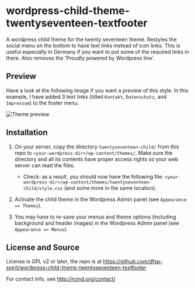 # wordpress-child-theme-twentyseventeen-textfooter
A wordpress child theme for the twenty seventeen theme. Restyles the social menu on the bottom to have text links instead of icon links. This is useful especially in Germany if you want to put some of the required links in there. Also removes the 'Proudly powered by Wordpress line'.


## Preview

Have a look at the following image if you want a preview of this style. In this example, I have added 3 text links (titled `Kontakt`, `Datenschutz`, and `Impressum`) to the footer menu.

![Theme preview](https://github.com/dfsp-spirit/wordpress-child-theme-twentyseventeen-textfooter/blob/master/preview_twentyseven_child_theme_text_footer_menu.jpg)

## Installation

1) On your server, copy the directory `twentyseventeen-child/` from this repo to `<your-wordpress-dir>/wp-content/themes/`. Make sure the directory and all its contents have proper access rights so your web server can read the files.

    - Check: as a result, you should now have the following file: `<your-wordpress-dir>/wp-content/themes/twentyseventeen-child/style.css` (and some more in the same location).

2) Activate the child theme in the Wordpress Admin panel (see `Appearance => Themes`).

3) You may have to re-save your menus and theme options (including background and header images) in the Wordpress Admin panel (see `Appearance => Menus`).

## License and Source

License is GPL v2 or later, the repo is at https://github.com/dfsp-spirit/wordpress-child-theme-twentyseventeen-textfooter

For contact info, see http://rcmd.org/contact/



